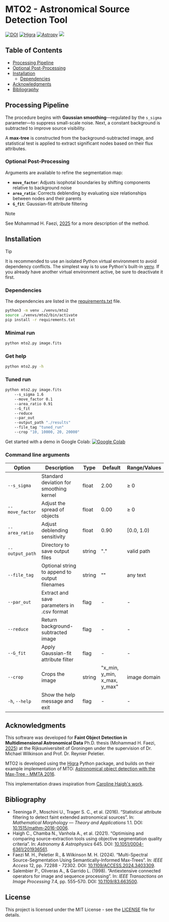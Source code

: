 # MTO2 - Astronomical Source Detection Tool

[![DOI](https://img.shields.io/badge/DOI-10.1515/mathm-blue.svg)](https://doi.org/10.1515/mathm-2016-0006)
[![Higra](https://img.shields.io/badge/Powered%20by-Higra-green.svg)](https://higra.readthedocs.io/)
[![Astropy](https://img.shields.io/badge/powered%20by-Astropy-orange.svg)](https://www.astropy.org/)
<a href="https://github.com/m-faezi/MTO2/blob/main/CONTRIBUTING.md" alt="contributions welcome"><img src="https://img.shields.io/badge/contributions-welcome-brightgreen.svg"/></a>

<!-- omit in toc -->
## Table of Contents

- [Processing Pipeline](#processing-pipeline)
- [Optional Post-Processing](#optional-post-processing)
- [Installation](#installation)
  - [Dependencies](#dependencies)
- [Acknowledgments](#acknowledgments)
- [Bibliography](#bibliography)


## Processing Pipeline

The procedure begins with **Gaussian smoothing**—regulated by the `s_sigma` parameter—to suppress small-scale noise. Next, a constant background is subtracted to improve source visibility. 

A **max-tree** is constructed from the background-subtracted image, and statistical test is applied to extract significant nodes based on their flux attributes.

### Optional Post-Processing

Arguments are available to refine the segmentation map:

- **`move_factor`**: Adjusts isophotal boundaries by shifting components relative to background noise  
- **`area_ratio`**: Corrects deblending by evaluating size relationships between nodes and their parents
- **`G_fit`**: Gaussian-fit attribute filtering

> [!NOTE]
> See Mohammad H. Faezi, [2025](#4) for a more description of the method.

##  Installation

> [!TIP]
> It is recommended to use an isolated Python virtual environment to avoid dependency conflicts. The simplest way is to use Python's built-in [venv](https://docs.python.org/3/library/venv.html). If you already have another virtual environment active, be sure to deactivate it first.



### Dependencies

The dependencies are listed in the [requirements.txt](requirements.txt) file.

```bash
python3 -m venv ./venvs/mto2
source ./venvs/mto2/bin/activate
pip install -r requirements.txt
```
### Minimal run
```bash
python mto2.py image.fits
```

### Get help
```bash
python mto2.py -h
```

### Tuned run
```bash
python mto2.py image.fits
    --s_sigma 1.6 
    --move_factor 0.1 
    --area_ratio 0.91  
    --G_fit 
    --reduce 
    --par_out 
    --output_path "./results" 
    --file_tag "tuned_run"
    --crop "10, 10000, 20, 20000"
```

Get started with a demo in Google Colab:
[![Google Colab](https://colab.research.google.com/assets/colab-badge.svg)](https://colab.research.google.com/drive/1yjNcUJwqliQEY0N7AYLkUD2QrubqkAzc?usp=sharing)


### Command line arguments

<small>

| Option          | Description                                   | Type   | Default                      | Range/Values |
|-----------------|-----------------------------------------------|--------|------------------------------|--------------|
| `--s_sigma`     | Standard deviation for smoothing kernel       | float  | 2.00                         | ≥ 0          |
| `--move_factor` | Adjust the spread of objects                  | float  | 0.00                         | ≥ 0          |
| `--area_ratio`  | Adjust deblending sensitivity                 | float  | 0.90                         | [0.0, 1.0)   |
| `--output_path` | Directory to save output files                | string | "."                          | valid path   |
| `--file_tag`    | Optional string to append to output filenames | string | ""                           | any text     |
| `--par_out`     | Extract and save parameters in .csv format    | flag   | -                            | -            |
| `--reduce`      | Return background-subtracted image            | flag   | -                            | -            |
| `--G_fit`       | Apply Gaussian-fit attribute filter           | flag   | -                            | -            |
| `--crop`        | Crops the image                               | string | "x_min, y_min, x_max, y_max" | image domain |
| `-h`, `--help`  | Show the help message and exit                | flag   | -                            | -            |

</small>

## Acknowledgments

This software was developed for **Faint Object Detection in Multidimensional Astronomical Data** Ph.D. thesis (Mohammad H. Faezi, [2025](#4)) at the Rijksuniversiteit of Groningen under the supervision of Dr. Michael Wilkinson and Prof. Dr. Reynier Peletier.

MTO2 is developed using the [Higra](https://github.com/higra/Higra) Python package, and builds on their example implementation of MTO: [Astronomical object detection with the Max-Tree - MMTA 2016](https://higra.readthedocs.io/en/stable/notebooks.html#illustrative-applications-from-scientific-papers).

This implementation draws inspiration from [Caroline Haigh's work](https://github.com/CarolineHaigh/mtobjects).

## Bibliography

- <a id="1">Teeninga P., Moschini U., Trager S. C., et al. (2016). “Statistical attribute filtering to detect faint extended astronomical sources”. In: *Mathematical Morphology &mdash; Theory and Applications* 1.1. DOI: [10.1515/mathm-2016-0006](https://doi.org/10.1515/mathm-2016-0006).</a>
- <a id="2">Haigh C., Chamba N., Vanhola A., et al. (2021). “Optimising and comparing source-extraction tools using objective segmentation quality criteria”. In: *Astronomy & Astrophysics* 645. DOI: [10.1051/0004-6361/201936561](https://doi.org/10.1051/0004-6361/201936561).</a>
- <a id="3">Faezi M. H., Peletier R., & Wilkinson M. H. (2024). “Multi-Spectral Source-Segmentation Using Semantically-Informed Max-Trees”. In: *IEEE Access* 12, pp. 72288 - 72302. DOI: [10.1109/ACCESS.2024.3403309](https://doi.org/10.1109/ACCESS.2024.3403309).</a>
- <a id="4">Salembier P., Oliveras A., & Garrido L. (1998). “Antiextensive connected operators for image and sequence processing”. In: *IEEE Transactions on Image Processing* 7.4, pp. 555–570. DOI: [10.1109/83.663500](https://doi.org/10.1109/83.663500).</a>

## License

This project is licensed under the MIT License - see the [LICENSE](LICENSE) file for details.

